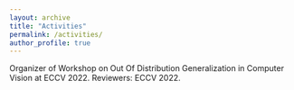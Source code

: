 ```yaml
---
layout: archive
title: "Activities"
permalink: /activities/
author_profile: true
---
```

Organizer of Workshop on Out Of Distribution Generalization in Computer Vision at ECCV 2022.
Reviewers: ECCV 2022.

